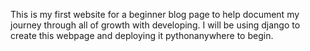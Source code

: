 This is my first website for a beginner blog page to help document my journey through all of growth with developing.
I will be using django to create this webpage and deploying it pythonanywhere to begin.
